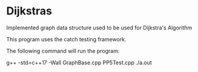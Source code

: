 # Dijkstras
Implemented graph data structure used to be used for Dijkstra's Algorithm

This program uses the catch testing framework.

The following command will run the program:

g++ -std=c++17 -Wall GraphBase.cpp PP5Test.cpp
./a.out
